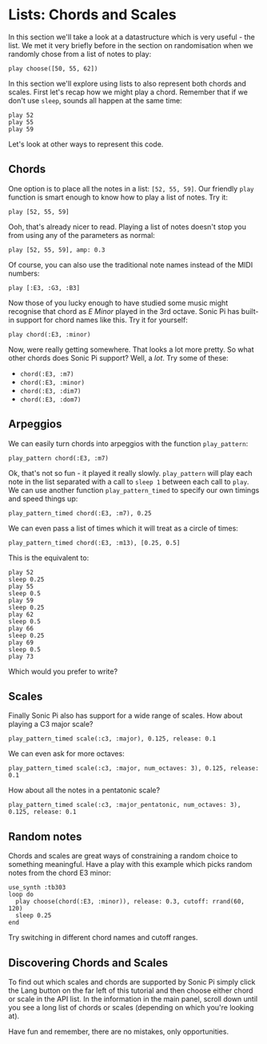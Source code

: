 # Lists: Chords and Scales

In this section we'll take a look at a datastructure which is very
useful - the list. We met it very briefly before in the section on
randomisation when we randomly chose from a list of notes to play:

```
play choose([50, 55, 62])
```

In this section we'll explore using lists to also represent both chords
and scales. First let's recap how we might play a chord. Remember that
if we don't use `sleep`, sounds all happen at the same time:

```
play 52
play 55
play 59
```

Let's look at other ways to represent this code.

## Chords

One option is to place all the notes in a list: `[52, 55, 59]`. Our
friendly `play` function is smart enough to know how to play a list of
notes. Try it:

```
play [52, 55, 59]
```

Ooh, that's already nicer to read. Playing a list of notes doesn't stop
you from using any of the parameters as normal:

```
play [52, 55, 59], amp: 0.3
```

Of course, you can also use the traditional note names instead of the
MIDI numbers:

```
play [:E3, :G3, :B3]
```

Now those of you lucky enough to have studied some music might recognise
that chord as *E Minor* played in the 3rd octave. Sonic Pi has built-in
support for chord names like this. Try it for yourself:

```
play chord(:E3, :minor)
```

Now, were really getting somewhere. That looks a lot more pretty. So
what other chords does Sonic Pi support? Well, a *lot*. Try some of
these:


* `chord(:E3, :m7)`
* `chord(:E3, :minor)`
* `chord(:E3, :dim7)`
* `chord(:E3, :dom7)`

## Arpeggios

We can easily turn chords into arpeggios with the function
`play_pattern`:

```
play_pattern chord(:E3, :m7)
```

Ok, that's not so fun - it played it really slowly. `play_pattern` will
play each note in the list separated with a call to `sleep 1` between
each call to `play`. We can use another function `play_pattern_timed` to
specify our own timings and speed things up:

```
play_pattern_timed chord(:E3, :m7), 0.25
```

We can even pass a list of times which it will treat as a circle of
times:

```
play_pattern_timed chord(:E3, :m13), [0.25, 0.5]
```

This is the equivalent to:

```
play 52
sleep 0.25
play 55
sleep 0.5
play 59
sleep 0.25
play 62
sleep 0.5
play 66
sleep 0.25
play 69
sleep 0.5
play 73
```

Which would you prefer to write?

## Scales

Finally Sonic Pi also has support for a wide range of scales. How about
playing a C3 major scale?

```
play_pattern_timed scale(:c3, :major), 0.125, release: 0.1
```

We can even ask for more octaves:

```
play_pattern_timed scale(:c3, :major, num_octaves: 3), 0.125, release: 0.1
```

How about all the notes in a pentatonic scale?

```
play_pattern_timed scale(:c3, :major_pentatonic, num_octaves: 3), 0.125, release: 0.1
```

## Random notes

Chords and scales are great ways of constraining a random choice to
something meaningful. Have a play with this example which picks random
notes from the chord E3 minor:

```
use_synth :tb303
loop do
  play choose(chord(:E3, :minor)), release: 0.3, cutoff: rrand(60, 120)
  sleep 0.25
end
```

Try switching in different chord names and cutoff ranges.

## Discovering Chords and Scales

To find out which scales and chords are supported by Sonic Pi simply
click the Lang button on the far left of this tutorial and then choose
either chord or scale in the API list. In the information in the main
panel, scroll down until you see a long list of chords or scales
(depending on which you're looking at).

Have fun and remember, there are no mistakes, only opportunities.


